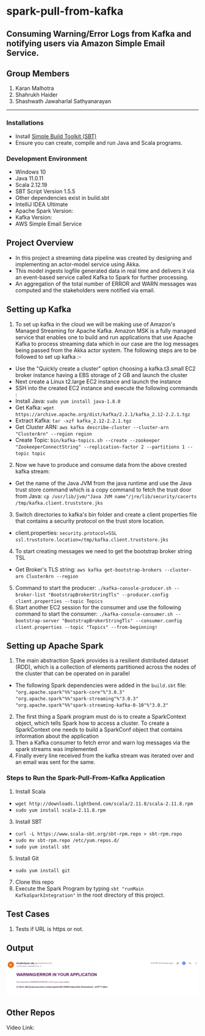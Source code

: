 # spark-pull-from-kafka
Consuming Warning/Error Logs from Kafka and notifying users via Amazon Simple Email Service.
---
## Group Members
1. Karan Malhotra
2. Shahrukh Haider
3. Shashwath Jawaharlal Sathyanarayan
---

### Installations
+ Install [Simple Build Toolkit (SBT)](https://www.scala-sbt.org/1.x/docs/index.html)
+ Ensure you can create, compile and run Java and Scala programs.

### Development Environment
+ Windows 10
+ Java 11.0.11
+ Scala 2.12.19
+ SBT Script Version 1.5.5
+ Other dependencies exist in build.sbt
+ IntelliJ IDEA Ultimate
+ Apache Spark Version: 
+ Kafka Version: 
+ AWS Simple Email Service

## Project Overview
+ In this project a streaming data pipeline was created by designing and implementing an actor-model service using Akka.
+ This model  ingests logfile generated data in real time and delivers it via an event-based service called Kafka to Spark for further processing. 
+ An aggregation of the total number of ERROR and WARN messages was computed and the stakeholders were notified via email.

## Setting up Kafka
1. To set up kafka in the cloud we will be making use of Amazon's Managed Streaming for Apache Kafka. Amazon MSK is a fully managed service that enables one to build and run applications that use Apache Kafka to process streaming data which in our case are the log messages being passed from the Akka actor system. The following steps are to be followed to set up kafka :-
- Use the "Quickly create a cluster" option choosing a kafka.t3.small EC2 broker instance having a EBS storage of 2 GB and launch the cluster
- Next create a Linux t2.large EC2 instance and launch the instance
- SSH into the created EC2 instance and execute the following commands :
- Install Java: `sudo yum install java-1.8.0`
- Get Kafka: `wget  https://archive.apache.org/dist/kafka/2.2.1/kafka_2.12-2.2.1.tgz`
- Extract Kafka: `tar -xzf kafka_2.12-2.2.1.tgz`
- Get Cluster ARN: `aws kafka describe-cluster --cluster-arn "ClusterArn" --region region`
- Create Topic: `bin/kafka-topics.sh --create --zookeeper "ZookeeperConnectString" --replication-factor 2 --partitions 1 --topic topic`
2. Now we have to produce and consume data from the above crested kafka stream:
- Get the name of the Java JVM from the java runtime and use the Java trust store command which is a copy command to fetch the trust door from Java: `cp /usr/lib/jvm/"Java JVM name"/jre/lib/security/cacerts /tmp/kafka.client.truststore.jks`
3. Switch directories to kafka's bin folder and create a client properties file that contains a security protocol on the trust store location.
- client.properties: `security.protocol=SSL ssl.truststore.location=/tmp/kafka.client.truststore.jks`
4. To start creating messages we need to get the bootstrap broker string TSL 
- Get Broker's TLS string: `aws kafka get-bootstrap-brokers --cluster-arn ClusterArn --region`
5. Command to start the producer: `./kafka-console-producer.sh --broker-list "BootstrapBrokerStringTls" --producer.config client.properties --topic Topics`
6. Start another EC2 session for the consumer and use the following command to start the consumer: `./kafka-console-consumer.sh --bootstrap-server "BootstrapBrokerStringTls" --consumer.config client.properties --topic "Topics" --from-beginning!`


## Setting up Apache Spark
1. The main abstraction Spark provides is a resilient distributed dataset (RDD), which is a collection of elements partitioned across the nodes of the cluster that can be operated on in parallel
- The following Spark dependencies were added in the `build.sbt` file:
	`"org.apache.spark"%%"spark-core"%"3.0.3"`
	`"org.apache.spark"%%"spark-streaming"%"3.0.3"`
	`"org.apache.spark"%%"spark-streaming-kafka-0-10"%"3.0.3"`
2. The first thing a Spark program must do is to create a SparkContext object, which tells Spark how to access a cluster. To create a SparkContext one needs to build a SparkConf object that contains information about the application
3. Then a Kafka consumer to fetch error and warn log messages via the spark streams was implemented 
4. Finally every line received from the kafka stream was iterated over and an email was sent for the same.

### Steps to Run the Spark-Pull-From-Kafka Application
1. Install Scala
 - `wget http://downloads.lightbend.com/scala/2.11.8/scala-2.11.8.rpm`
 - `sudo yum install scala-2.11.8.rpm`
3. Install SBT
 - `curl -L https://www.scala-sbt.org/sbt-rpm.repo > sbt-rpm.repo`
 - `sudo mv sbt-rpm.repo /etc/yum.repos.d/`
 - `sudo yum install sbt`
5. Install Git
 - `sudo yum install git`
7. Clone this repo
9. Execute the Spark Program by typing `sbt "runMain KafkaSparkIntegration"` in the root directory of this project.

## Test Cases
1. Tests if URL is https or not.

## Output
<p align="center">
  <img src="https://github.com/karanmalh0tra/spark-pull-from-kafka/blob/main/Images/output.png" alt="output image"/>
</p>

## Other Repos

Video Link:
